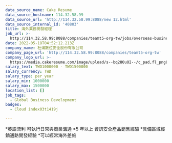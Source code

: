 ```yaml
---
data_source_name: Cake Resume
data_source_hostname: 114.32.58.99
data_source_url: 'http://114.32.58.99:8088/new 12.html'
data_source_internal_id: '40803'
title: 海外業務開發經理
job_url: >-
  http://114.32.58.99:8088/companies/teamt5-org-tw/jobs/overseas-business-development-manager
date: 2022-05-18T04:52:12.213Z
company_name: 杜浦數位安全股份有限公司
company_page_url: 'http://114.32.58.99:8088/companies/teamt5-org-tw'
company_logo_url: >-
  https://media.cakeresume.com/image/upload/s--bq28OuOI--/c_pad,fl_png8,h_200,w_200/v1634284230/sncnupc4f0di3ftnbf2v.png
salary_text: TWD1000000 - TWD1500000
salary_currency: TWD
salary_type: per_year
salary_min: 1000000
salary_max: 1500000
location_list: []
job_tags:
  - Global Business Development
badges:
  - Cloud index03t1419j

---
```


*英語流利 可執行日常與商業溝通 *5 年以上 資訊安全產品銷售經驗 *具備區域經銷通路開發經驗 *可以經常海外差旅